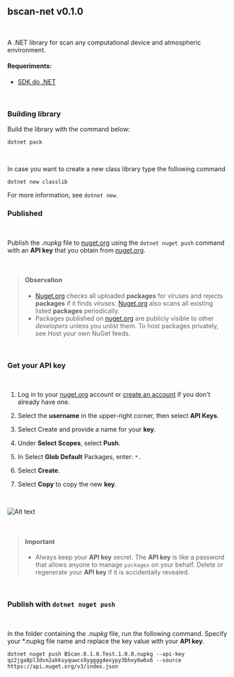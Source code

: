 ## bscan-net v0.1.0

<br>

A .NET library for scan any computational device and atmospheric environment.

#### Requeriments:

- [SDK do .NET](https://www.microsoft.com/net/download)

<br>

### Building library

Build the library with the command below:

```
dotnet pack
```

<br>


In case you want to create a new class library type the following command

```
dotnet new classlib
```

For more information, see `dotnet new`.


### Published

<br>

Publish the *.nupkg* file to [nuget.org](https://nuget.org/) using the `dotnet nuget push` command with an **API key** that you obtain from [nuget.org](https://nuget.org/).

<br>

> #### Observation
>
> - [Nuget.org](https://nuget.org/) checks all uploaded **packages** for viruses and rejects **packages** if it finds *viruses*. [Nuget.org](https://nuget.org/) also scans all existing listed **packages** periodically.
> - Packages published on [nuget.org](https://nuget.org/) are publicly visible to other *developers* unless you unlist them. To host packages privately, see Host your own NuGet feeds.
>
>

<br>

### Get your API key

<br>

1. Log in to your [nuget.org](https://www.nuget.org/) account or [create an account](https://learn.microsoft.com/pt-br/nuget/nuget-org/individual-accounts#add-a-new-individual-account) if you don't already have one.

2. Select the **username** in the upper-right corner, then select **API Keys**.

3. Select Create and provide a name for your **key**.

4. Under **Select Scopes**, select **Push**.

5. In Select **Glob Default** Packages, enter: `*.`
 
6. Select **Create**.

7. Select **Copy** to copy the new **key**.

<br>

![Alt text](https://learn.microsoft.com/pt-br/nuget/quickstart/media/qs-create-api-key.png "api-key-nuget")

<br>

> #### Important
>
> - Always keep your **API key** secret. The **API key** is like a password that allows anyone to manage `packages` on your behalf. Delete or regenerate your **API key** if it is accidentally revealed.
>

<br>

### Publish with `dotnet nuget push`

<br>

In the folder containing the *.nupkg* file, run the following command. Specify your *.nupkg file name and replace the key value with your **API key**.

```
dotnet nuget push BScan.0.1.0.Test.1.0.0.nupkg --api-key qz2jga8pl3dvn2akksyquwcs9ygggg4exypy3bhxy6w6x6 --source https://api.nuget.org/v3/index.json
```
